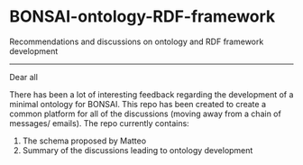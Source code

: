 # BONSAI-ontology-RDF-framework
Recommendations and discussions on ontology and RDF framework development
***
Dear all 

There has been a lot of interesting feedback regarding the development of a minimal ontology for BONSAI. This repo has been created to create a common platform for all of the discussions (moving away from a chain of messages/ emails).
The repo currently contains:
1) The schema proposed by Matteo
2) Summary of the discussions leading to ontology development
